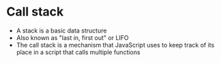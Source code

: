 # Call stack

- A stack is a basic data structure
- Also known as "last in, first out" or LIFO
- The call stack is a mechanism that JavaScript uses to keep track of its place in a script that calls multiple functions
